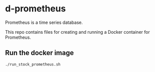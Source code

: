 # d-prometheus

Prometheus is a time series database.

This repo contains files for creating and running 
a Docker container for Prometheus. 

## Run the docker image

```
./run_stock_prometheus.sh
```




